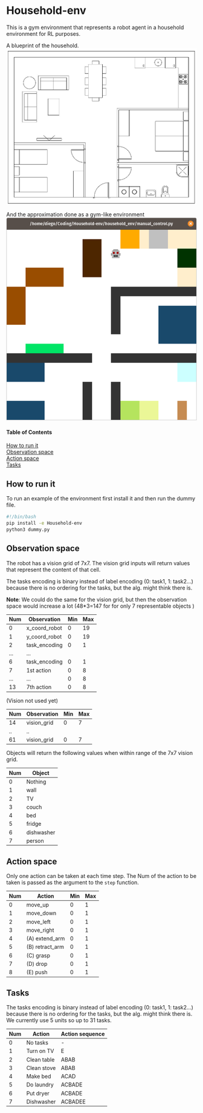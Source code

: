 # Household-env

This is a gym environment that represents a robot agent in a household environment for RL purposes.

A blueprint of the household.
![Blueprint of environment](https://github.com/mrcabo/Household-env/blob/master/household_blueprint.jpg)

And the approximation done as a gym-like environment
![Image of environment](https://github.com/mrcabo/Household-env/blob/master/env_img.png)


#### Table of Contents  
[How to run it](#how-to-run-it)  
[Observation space](#observation-space)  
[Action space](#action-space)  
[Tasks](#tasks)


## How to run it

To run an example of the environment first install it and then run the dummy file.
```bash
#!/bin/bash
pip install -e Household-env 
python3 dummy.py
```

## Observation space

The robot has a vision grid of 7x7. The vision grid inputs will return values that represent the content of that cell. 

The tasks encoding is binary instead of label encoding (0: task1, 1: task2...) because there is no ordering for the
 tasks, but the alg. might think there is.
 
 **Note**: We could do the same for the vision grid, but then the observation space would increase a lot (48*3=147 for
  for only 7 representable objects )

Num   | Observation                |  Min   |  Max
------|----------------------------|--------|-------
0     | x_coord_robot              |  0     |  19
1     | y_coord_robot              |  0     |  19
2     | task_encoding              |  0     |  1
...   | ...                        |        |  
6     | task_encoding              |  0     |  1
7     | 1st action                 |  0     |  8
...   | ...                        |  0     |  8
13    | 7th action                 |  0     |  8

(Vision not used yet) 

Num   | Observation                |  Min   |  Max
------|----------------------------|--------|-------
14    | vision_grid                |  0     |  7
..    | ..                         |        |  
61    | vision_grid                |  0     |  7

Objects will return the following values when within range of the 7x7 vision grid.

Num   | Object
------|---------------
0     | Nothing
1     | wall
2     | TV
3     | couch
4     | bed
5     | fridge
6     | dishwasher
7     | person

## Action space

Only one action can be taken at each time step. The Num of the action to be taken is passed as the argument to the
 `step` function.

Num   | Action                     |  Min   |  Max
------|----------------------------|--------|-------
0     | move_up                    |  0     |  1
1     | move_down                  |  0     |  1
2     | move_left                  |  0     |  1
3     | move_right                 |  0     |  1
4     | (A) extend_arm             |  0     |  1
5     | (B) retract_arm            |  0     |  1
6     | (C) grasp                  |  0     |  1
7     | (D) drop                   |  0     |  1
8     | (E) push                   |  0     |  1

## Tasks

The tasks encoding is binary instead of label encoding (0: task1, 1: task2...) because there is no ordering for the
 tasks, but the alg. might think there is. We currently use 5 units so up to 31 tasks.
 
Num   | Action                     |  Action sequence
------|----------------------------|-----------------
0     | No tasks                   |  -
1     | Turn on TV                 |  E
2     | Clean table                |  ABAB
3     | Clean stove                |  ABAB
4     | Make bed                   |  ACAD
5     | Do laundry                 |  ACBADE
6     | Put dryer                  |  ACBADE
7     | Dishwasher                 |  ACBADEE
